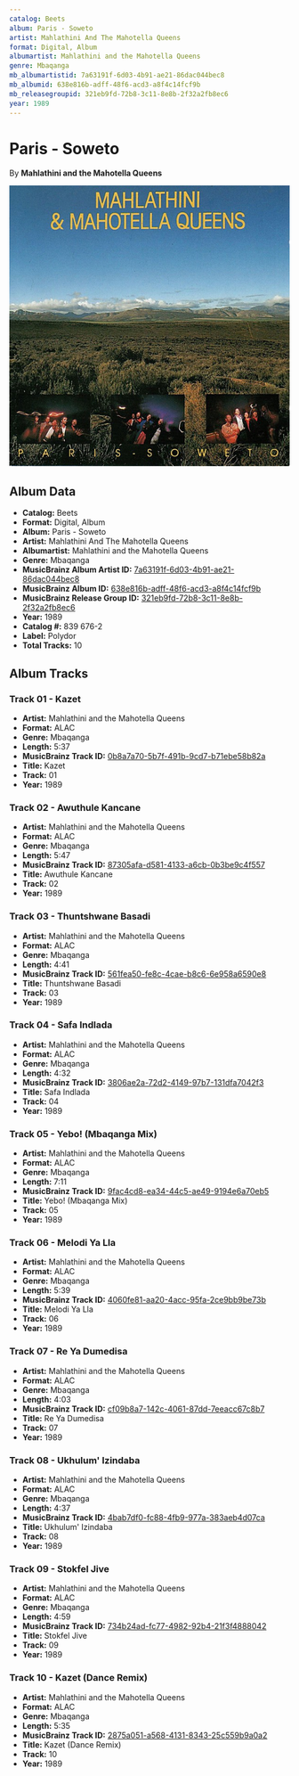 ```yaml
---
catalog: Beets
album: Paris - Soweto
artist: Mahlathini And The Mahotella Queens
format: Digital, Album
albumartist: Mahlathini and the Mahotella Queens
genre: Mbaqanga
mb_albumartistid: 7a63191f-6d03-4b91-ae21-86dac044bec8
mb_albumid: 638e816b-adff-48f6-acd3-a8f4c14fcf9b
mb_releasegroupid: 321eb9fd-72b8-3c11-8e8b-2f32a2fb8ec6
year: 1989
---
```


# Paris - Soweto

By **Mahlathini and the Mahotella Queens**

![](../../assets/beetscovers/Mahlathini_And_The_Mahotella_Queens-Paris_-_Soweto.jpg)

## Album Data

- **Catalog:** Beets
- **Format:** Digital, Album
- **Album:** Paris - Soweto
- **Artist:** Mahlathini And The Mahotella Queens
- **Albumartist:** Mahlathini and the Mahotella Queens
- **Genre:** Mbaqanga
- **MusicBrainz Album Artist ID:** [7a63191f-6d03-4b91-ae21-86dac044bec8](https://musicbrainz.org/artist/7a63191f-6d03-4b91-ae21-86dac044bec8)
- **MusicBrainz Album ID:** [638e816b-adff-48f6-acd3-a8f4c14fcf9b](https://musicbrainz.org/release/638e816b-adff-48f6-acd3-a8f4c14fcf9b)
- **MusicBrainz Release Group ID:** [321eb9fd-72b8-3c11-8e8b-2f32a2fb8ec6](https://musicbrainz.org/release-group/321eb9fd-72b8-3c11-8e8b-2f32a2fb8ec6)
- **Year:** 1989
- **Catalog #:** 839 676-2
- **Label:** Polydor
- **Total Tracks:** 10

## Album Tracks

### Track 01 - Kazet

- **Artist:** Mahlathini and the Mahotella Queens
- **Format:** ALAC
- **Genre:** Mbaqanga
- **Length:** 5:37
- **MusicBrainz Track ID:** [0b8a7a70-5b7f-491b-9cd7-b71ebe58b82a](https://musicbrainz.org/recording/0b8a7a70-5b7f-491b-9cd7-b71ebe58b82a)
- **Title:** Kazet
- **Track:** 01
- **Year:** 1989

### Track 02 - Awuthule Kancane

- **Artist:** Mahlathini and the Mahotella Queens
- **Format:** ALAC
- **Genre:** Mbaqanga
- **Length:** 5:47
- **MusicBrainz Track ID:** [87305afa-d581-4133-a6cb-0b3be9c4f557](https://musicbrainz.org/recording/87305afa-d581-4133-a6cb-0b3be9c4f557)
- **Title:** Awuthule Kancane
- **Track:** 02
- **Year:** 1989

### Track 03 - Thuntshwane Basadi

- **Artist:** Mahlathini and the Mahotella Queens
- **Format:** ALAC
- **Genre:** Mbaqanga
- **Length:** 4:41
- **MusicBrainz Track ID:** [561fea50-fe8c-4cae-b8c6-6e958a6590e8](https://musicbrainz.org/recording/561fea50-fe8c-4cae-b8c6-6e958a6590e8)
- **Title:** Thuntshwane Basadi
- **Track:** 03
- **Year:** 1989

### Track 04 - Safa Indlada

- **Artist:** Mahlathini and the Mahotella Queens
- **Format:** ALAC
- **Genre:** Mbaqanga
- **Length:** 4:32
- **MusicBrainz Track ID:** [3806ae2a-72d2-4149-97b7-131dfa7042f3](https://musicbrainz.org/recording/3806ae2a-72d2-4149-97b7-131dfa7042f3)
- **Title:** Safa Indlada
- **Track:** 04
- **Year:** 1989

### Track 05 - Yebo! (Mbaqanga Mix)

- **Artist:** Mahlathini and the Mahotella Queens
- **Format:** ALAC
- **Genre:** Mbaqanga
- **Length:** 7:11
- **MusicBrainz Track ID:** [9fac4cd8-ea34-44c5-ae49-9194e6a70eb5](https://musicbrainz.org/recording/9fac4cd8-ea34-44c5-ae49-9194e6a70eb5)
- **Title:** Yebo! (Mbaqanga Mix)
- **Track:** 05
- **Year:** 1989

### Track 06 - Melodi Ya Lla

- **Artist:** Mahlathini and the Mahotella Queens
- **Format:** ALAC
- **Genre:** Mbaqanga
- **Length:** 5:39
- **MusicBrainz Track ID:** [4060fe81-aa20-4acc-95fa-2ce9bb9be73b](https://musicbrainz.org/recording/4060fe81-aa20-4acc-95fa-2ce9bb9be73b)
- **Title:** Melodi Ya Lla
- **Track:** 06
- **Year:** 1989

### Track 07 - Re Ya Dumedisa

- **Artist:** Mahlathini and the Mahotella Queens
- **Format:** ALAC
- **Genre:** Mbaqanga
- **Length:** 4:03
- **MusicBrainz Track ID:** [cf09b8a7-142c-4061-87dd-7eeacc67c8b7](https://musicbrainz.org/recording/cf09b8a7-142c-4061-87dd-7eeacc67c8b7)
- **Title:** Re Ya Dumedisa
- **Track:** 07
- **Year:** 1989

### Track 08 - Ukhulum' Izindaba

- **Artist:** Mahlathini and the Mahotella Queens
- **Format:** ALAC
- **Genre:** Mbaqanga
- **Length:** 4:37
- **MusicBrainz Track ID:** [4bab7df0-fc88-4fb9-977a-383aeb4d07ca](https://musicbrainz.org/recording/4bab7df0-fc88-4fb9-977a-383aeb4d07ca)
- **Title:** Ukhulum' Izindaba
- **Track:** 08
- **Year:** 1989

### Track 09 - Stokfel Jive

- **Artist:** Mahlathini and the Mahotella Queens
- **Format:** ALAC
- **Genre:** Mbaqanga
- **Length:** 4:59
- **MusicBrainz Track ID:** [734b24ad-fc77-4982-92b4-21f3f4888042](https://musicbrainz.org/recording/734b24ad-fc77-4982-92b4-21f3f4888042)
- **Title:** Stokfel Jive
- **Track:** 09
- **Year:** 1989

### Track 10 - Kazet (Dance Remix)

- **Artist:** Mahlathini and the Mahotella Queens
- **Format:** ALAC
- **Genre:** Mbaqanga
- **Length:** 5:35
- **MusicBrainz Track ID:** [2875a051-a568-4131-8343-25c559b9a0a2](https://musicbrainz.org/recording/2875a051-a568-4131-8343-25c559b9a0a2)
- **Title:** Kazet (Dance Remix)
- **Track:** 10
- **Year:** 1989

